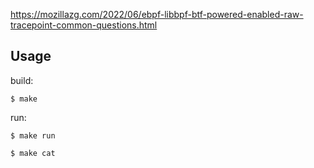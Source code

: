 
https://mozillazg.com/2022/06/ebpf-libbpf-btf-powered-enabled-raw-tracepoint-common-questions.html

## Usage

build:

```
$ make
```

run:

```
$ make run

$ make cat
```
